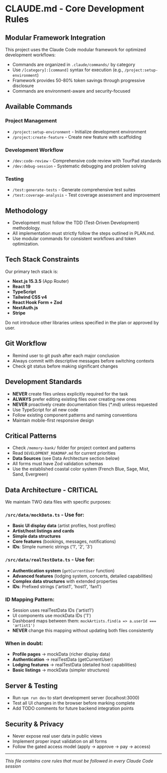 # CLAUDE.md - Core Development Rules

## Modular Framework Integration
This project uses the Claude Code modular framework for optimized development workflows:
- Commands are organized in `.claude/commands/` by category
- Use `/[category]:[command]` syntax for execution (e.g., `/project:setup-environment`)
- Framework provides 50-80% token savings through progressive disclosure
- Commands are environment-aware and security-focused

## Available Commands

### Project Management
- `/project:setup-environment` - Initialize development environment
- `/project:create-feature` - Create new feature with scaffolding

### Development Workflow  
- `/dev:code-review` - Comprehensive code review with TourPad standards
- `/dev:debug-session` - Systematic debugging and problem solving

### Testing
- `/test:generate-tests` - Generate comprehensive test suites
- `/test:coverage-analysis` - Test coverage assessment and improvement

## Methodology
- Development must follow the TDD (Test-Driven Development) methodology.
- All implementation must strictly follow the steps outlined in PLAN.md.
- Use modular commands for consistent workflows and token optimization.

## Tech Stack Constraints
Our primary tech stack is:
- **Next.js 15.3.5** (App Router)
- **React 19**
- **TypeScript**
- **Tailwind CSS v4**
- **React Hook Form + Zod**
- **NextAuth.js**
- **Stripe**

Do not introduce other libraries unless specified in the plan or approved by user.

## Git Workflow
- Remind user to git push after each major conclusion
- Always commit with descriptive messages before switching contexts
- Check git status before making significant changes

## Development Standards
- **NEVER** create files unless explicitly required for the task
- **ALWAYS** prefer editing existing files over creating new ones
- **NEVER** proactively create documentation files (*.md) unless requested
- Use TypeScript for all new code
- Follow existing component patterns and naming conventions
- Maintain mobile-first responsive design

## Critical Patterns
- Check `/memory-bank/` folder for project context and patterns
- Read `DEVELOPMENT_ROADMAP.md` for current priorities
- **Data Sources** (see Data Architecture section below)
- All forms must have Zod validation schemas
- Use the established coastal color system (French Blue, Sage, Mist, Sand, Evergreen)

## Data Architecture - CRITICAL
We maintain TWO data files with specific purposes:

### `/src/data/mockData.ts` - Use for:
- **Basic UI display data** (artist profiles, host profiles)
- **Artist/host listings and cards**
- **Simple data structures**
- **Core features** (bookings, messages, notifications)
- **IDs**: Simple numeric strings ('1', '2', '3')

### `/src/data/realTestData.ts` - Use for:
- **Authentication system** (`getCurrentUser` function)
- **Advanced features** (lodging system, concerts, detailed capabilities)
- **Complex data structures** with extended properties
- **IDs**: Prefixed strings ('artist1', 'host1', 'fan1')

### ID Mapping Pattern:
- Session uses realTestData IDs ('artist1')
- UI components use mockData IDs ('1') 
- Dashboard maps between them: `mockArtists.find(a => a.userId === 'artist1')`
- **NEVER** change this mapping without updating both files consistently

### When in doubt:
- **Profile pages** → mockData (richer display data)
- **Authentication** → realTestData (getCurrentUser)
- **Lodging features** → realTestData (detailed host capabilities)
- **Basic listings** → mockData (simpler structures)

## Server & Testing
- Run `npm run dev` to start development server (localhost:3000)
- Test all UI changes in the browser before marking complete
- Add TODO comments for future backend integration points

## Security & Privacy
- Never expose real user data in public views
- Implement proper input validation on all forms
- Follow the gated access model (apply → approve → pay → access)

---
*This file contains core rules that must be followed in every Claude Code session*